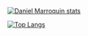 
[![Daniel Marroquin stats](https://github-readme-stats.vercel.app/api?username=Daniel-29&count_private=true&show_icons=true)](https://github.com/anuraghazra/github-readme-stats)

[![Top Langs](https://github-readme-stats.vercel.app/api/top-langs/?username=Daniel-29&layout=compact)](https://github.com/anuraghazra/github-readme-stats)
